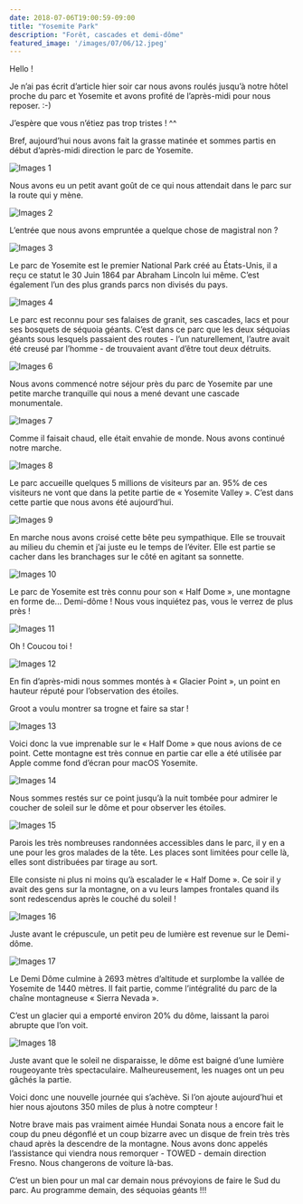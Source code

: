 ```yaml
---
date: 2018-07-06T19:00:59-09:00
title: "Yosemite Park"
description: "Forêt, cascades et demi-dôme"
featured_image: '/images/07/06/12.jpeg'
---
```


Hello !

Je n’ai pas écrit d’article hier soir car nous avons roulés jusqu’à notre hôtel proche du parc et Yosemite et avons profité de l’après-midi pour nous reposer. :-)

J’espère que vous n’étiez pas trop tristes ! ^^

Bref, aujourd’hui nous avons fait la grasse matinée et sommes partis en début d’après-midi direction le parc de Yosemite.  

![Images 1](/images/07/06/1.jpeg)

Nous avons eu un petit avant goût de ce qui nous attendait dans le parc sur la route qui y mène. 

![Images 2](/images/07/06/2.jpeg)

L’entrée que nous avons empruntée a quelque chose de magistral non ?

![Images 3](/images/07/06/3.jpeg)

Le parc de Yosemite est le premier National Park créé au États-Unis, il a reçu ce statut le 30 Juin 1864 par Abraham Lincoln lui même. C’est également l’un des plus grands parcs non divisés du pays. 

![Images 4](/images/07/06/4.jpeg)

Le parc est reconnu pour ses falaises de granit, ses cascades, lacs et pour ses bosquets de séquoia géants. C’est dans ce parc que les deux séquoias géants sous lesquels passaient des routes - l’un naturellement, l’autre avait été creusé par l’homme - de trouvaient avant d’être tout deux détruits. 

![Images 6](/images/07/06/6.jpeg)

Nous avons commencé notre séjour près du parc de Yosemite par une petite marche tranquille qui nous a mené devant une cascade monumentale. 

![Images 7](/images/07/06/7.jpeg)

Comme il faisait chaud, elle était envahie de monde. Nous avons continué notre marche. 

![Images 8](/images/07/06/8.jpeg)

Le parc accueille quelques 5 millions de visiteurs par an. 95% de ces visiteurs ne vont que dans la petite partie de « Yosemite Valley ». C’est dans cette partie que nous avons été aujourd’hui.  

![Images 9](/images/07/06/9.jpeg)

En marche nous avons croisé cette bête peu sympathique. Elle se trouvait au milieu du chemin et j’ai juste eu le temps de l’éviter. Elle est partie se cacher dans les branchages sur le côté en agitant sa sonnette. 

![Images 10](/images/07/06/10.jpeg)

Le parc de Yosemite est très connu pour son « Half Dome », une montagne en forme de... Demi-dôme ! Nous vous inquiétez pas, vous le verrez de plus près ! 

![Images 11](/images/07/06/11.jpeg)

Oh ! Coucou toi !

![Images 12](/images/07/07/16.jpeg)

En fin d’après-midi nous sommes montés à « Glacier Point », un point en hauteur réputé pour l’observation des étoiles. 

Groot a voulu montrer sa trogne et faire sa star !

![Images 13](/images/07/06/13.jpeg)

Voici donc la vue imprenable sur le « Half Dome » que nous avions de ce point. Cette montagne est très connue en partie car elle a été utilisée par Apple comme fond d’écran pour macOS Yosemite. 

![Images 14](/images/07/06/14.jpeg)

Nous sommes restés sur ce point jusqu’à la nuit tombée pour admirer le coucher de soleil sur le dôme et pour observer les étoiles. 

![Images 15](/images/07/06/15.jpeg)

Parois les très nombreuses randonnées accessibles dans le parc, il y en a une pour les gros malades de la tête. Les places sont limitées pour celle là, elles sont distribuées par tirage au sort. 

Elle consiste ni plus ni moins qu’à escalader le « Half Dome ». Ce soir il y avait des gens sur la montagne, on a vu leurs lampes frontales quand ils sont redescendus après le couché du soleil !

![Images 16](/images/07/06/16.jpeg)

Juste avant le crépuscule, un petit peu de lumière est revenue sur le Demi-dôme. 

![Images 17](/images/07/06/17.jpeg)

Le Demi Dôme culmine à 2693 mètres d’altitude et surplombe la vallée de Yosemite de 1440 mètres. Il fait partie, comme l’intégralité du parc de la chaîne montagneuse « Sierra Nevada ». 

C’est un glacier qui a emporté environ 20% du dôme, laissant la paroi abrupte que l’on voit. 

![Images 18](/images/07/06/18.jpeg)

Juste avant que le soleil ne disparaisse, le dôme est baigné d’une lumière rougeoyante très spectaculaire. Malheureusement, les nuages ont un peu gâchés la partie. 

Voici donc une nouvelle journée qui s’achève. Si l’on ajoute aujourd’hui et hier nous ajoutons 350 miles de plus à notre compteur !

Notre brave mais pas vraiment aimée Hundai Sonata nous a encore fait le coup du pneu dégonflé et un coup bizarre avec un disque de frein très très chaud après la descendre de la montagne. Nous avons donc appelés l’assistance qui viendra nous remorquer - TOWED - demain direction Fresno. Nous changerons de voiture là-bas. 

C’est un bien pour un mal car demain nous prévoyions de faire le Sud du parc. Au programme demain, des séquoias géants !!!

